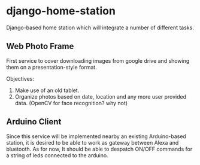 # django-home-station
Django-based home station which will integrate a number of different tasks.

## Web Photo Frame
First service to cover downloading images from google drive and showing them on a presentation-style format.

Objectives:
1. Make use of an old tablet.
2. Organize photos based on date, location and any more user provided data. (OpenCV for face recognition? why not)


## Arduino Client
Since this service will be implemented nearby an existing Arduino-based station, it is desired to be able to work as gateway between Alexa and bluetooth.
As for now, It should be able to despatch ON/OFF commands for a string of leds connected to the arduino.
